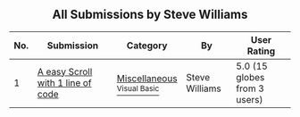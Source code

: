 ﻿<div align="center">

## All Submissions by Steve Williams

</div>

No.  | Submission | Category | By   | User Rating
---- | ---------- | -------- | ---- | -----------
1 | [A easy Scroll with 1 line of code<br />](https://github.com/Planet-Source-Code/steve-williams-a-easy-scroll-with-1-line-of-code__1-6287) | [Miscellaneous<br /><sup>Visual Basic</sup>](../ByCategory/miscellaneous__1-1.md) | Steve Williams | 5.0 (15 globes from 3 users)
